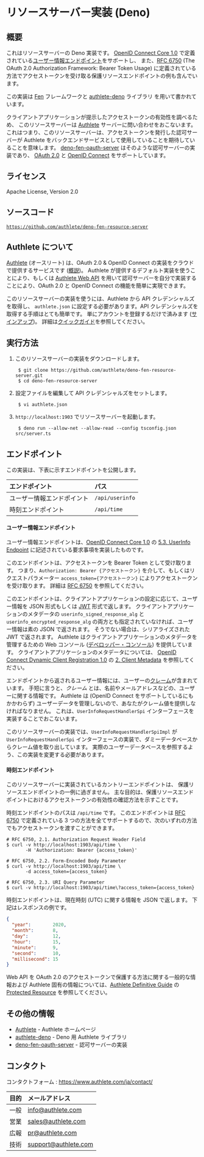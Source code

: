 リソースサーバー実装 (Deno)
======================

概要
--------

これはリソースサーバーの Deno 実装です。 [OpenID Connect Core 1.0][OIDCCore]
で定義されている[ユーザー情報エンドポイント][UserInfoEndpoint]をサポートし、
また、[RFC 6750][RFC6750] (The OAuth 2.0 Authorization Framework: Bearer Token Usage)
に定義されている方法でアクセストークンを受け取る保護リソースエンドポイントの例も含んでいます。

この実装は [Fen][Fen] フレームワークと [authlete-deno][AuthleteDeno] ライブラリ
を用いて書かれています。

クライアントアプリケーションが提示したアクセストークンの有効性を調べるため、
このリソースサーバーは [Authlete][Authlete] サーバーに問い合わせをおこないます。
これはつまり、このリソースサーバーは、アクセストークンを発行した認可サーバーが
Authlete をバックエンドサービスとして使用していることを期待していることを意味します。
[deno-fen-oauth-server][DenoFenOAuthServer] はそのような認可サーバーの実装であり、
[OAuth 2.0][RFC6749] と [OpenID Connect][OIDC] をサポートしています。

ライセンス
---------

  Apache License, Version 2.0

ソースコード
-----------

  <code>https://github.com/authlete/deno-fen-resource-server</code>

Authlete について
-----------------

[Authlete][Authlete] (オースリート) は、OAuth 2.0 & OpenID Connect
の実装をクラウドで提供するサービスです ([概説][AuthleteOverview])。 Authlete
が提供するデフォルト実装を使うことにより、もしくは [Authlete Web API][AuthleteAPI]
を用いて認可サーバーを自分で実装することにより、OAuth 2.0 と OpenID Connect
の機能を簡単に実現できます。

このリソースサーバーの実装を使うには、Authlete から API クレデンシャルズを取得し、
`authlete.json` に設定する必要があります。API クレデンシャルズを取得する手順はとても簡単です。
単にアカウントを登録するだけで済みます ([サインアップ][AuthleteSignUp])。
詳細は[クイックガイド][AuthleteGettingStarted]を参照してください。

実行方法
----------

1. このリソースサーバーの実装をダウンロードします。

        $ git clone https://github.com/authlete/deno-fen-resource-server.git
        $ cd deno-fen-resource-server

2. 設定ファイルを編集して API クレデンシャルズをセットします。

        $ vi authlete.json

3. `http://localhost:1903` でリソースサーバーを起動します。

        $ deno run --allow-net --allow-read --config tsconfig.json src/server.ts

エンドポイント
--------------

この実装は、下表に示すエンドポイントを公開します。

| エンドポイント             | パス            |
|:---------------------------|:----------------|
| ユーザー情報エンドポイント | `/api/userinfo` |
| 時刻エンドポイント         | `/api/time`     |

#### ユーザー情報エンドポイント

ユーザー情報エンドポイントは、[OpenID Connect Core 1.0][OIDCCore] の
[5.3. UserInfo Endpoint][UserInfoEndpoint] に記述されている要求事項を実装したものです。

このエンドポイントは、アクセストークンを Bearer Token として受け取ります。
つまり、`Authorization: Bearer {アクセストークン}` を介して、もしくはリクエストパラメーター
`access_token={アクセストークン}` によりアクセストークンを受け取ります。
詳細は [RFC 6750][RFC6750] を参照してください。

このエンドポイントは、クライアントアプリケーションの設定に応じて、ユーザー情報を
JSON 形式もしくは [JWT][RFC7519] 形式で返します。 クライアントアプリケーションのメタデータの
`userinfo_signed_response_alg` と `userinfo_encrypted_response_alg`
の両方とも指定されていなければ、ユーザー情報は素の JSON で返されます。
そうでない場合は、シリアライズされた JWT で返されます。 Authlete
はクライアントアプリケーションのメタデータを管理するための Web コンソール
([デベロッパー・コンソール][DeveloperConsole]) を提供しています。
クライアントアプリケーションのメタデータについては、
[OpenID Connect Dynamic Client Registration 1.0][DCR] の
[2. Client Metadata][ClientMetadata] を参照してください。

エンドポイントから返されるユーザー情報には、ユーザーの[クレーム][Claims]が含まれています。
手短に言うと、_クレーム_ とは、名前やメールアドレスなどの、ユーザーに関する情報です。
Authlete は (OpenID Connect をサポートしているにもかかわらず)
ユーザーデータを管理しないので、あなたがクレーム値を提供しなければなりません。
これは、`UserInfoRequestHandlerSpi` インターフェースを実装することでおこないます。

このリソースサーバーの実装では、`UserInfoRequestHandlerSpiImpl` が `UserInfoRequestHandlerSpi`
インターフェースの実装で、ダミーデータベースからクレーム値を取り出しています。
実際のユーザーデータベースを参照するよう、この実装を変更する必要があります。

#### 時刻エンドポイント

このリソースサーバーに実装されているカントリーエンドポイントは、
保護リソースエンドポイントの一例に過ぎません。
主な目的は、保護リソースエンドポイントにおけるアクセストークンの有効性の確認方法を示すことです。

時刻エンドポイントのパスは `/api/time` です。
このエンドポイントは [RFC 6750][RFC6750] で定義されている
3 つの方法を全てサポートするので、次のいずれの方法でもアクセストークンを渡すことができます。

```
# RFC 6750, 2.1. Authorization Request Header Field
$ curl -v http://localhost:1903/api/time \
       -H 'Authorization: Bearer {access_token}'
```

```
# RFC 6750, 2.2. Form-Encoded Body Parameter
$ curl -v http://localhost:1903/api/time \
       -d access_token={access_token}
```

```
# RFC 6750, 2.3. URI Query Parameter
$ curl -v http://localhost:1903/api/time\?access_token={access_token}
```

時刻エンドポイントは、現在時刻 (UTC) に関する情報を JSON で返します。
下記はレスポンスの例です。

```json
{
  "year":        2020,
  "month":       8,
  "day":         12,
  "hour":        15,
  "minute":      9,
  "second":      10,
  "millisecond": 15
}
```

Web API を OAuth 2.0 のアクセストークンで保護する方法に関する一般的な情報および
Authlete 固有の情報については、[Authlete Definitive Guide][AuthleteDefinitiveGuide] の
[Protected Resource][ProtectedResource] を参照してください。

その他の情報
------------

- [Authlete][Authlete] - Authlete ホームページ
- [authlete-deno][AuthleteDeno] - Deno 用 Authlete ライブラリ
- [deno-fen-oauth-server][DenoFenOAuthServer] - 認可サーバーの実装

コンタクト
----------

コンタクトフォーム : https://www.authlete.com/ja/contact/

| 目的 | メールアドレス       |
|:-----|:---------------------|
| 一般 | info@authlete.com    |
| 営業 | sales@authlete.com   |
| 広報 | pr@authlete.com      |
| 技術 | support@authlete.com |

[Authlete]:                https://www.authlete.com/
[AuthleteAPI]:             https://docs.authlete.com/
[AuthleteGettingStarted]:  https://www.authlete.com/developers/getting_started/
[AuthleteOverview]:        https://www.authlete.com/developers/overview/
[AuthleteDefinitiveGuide]: https://www.authlete.com/documents/definitive_guide
[AuthleteDeno]:            https://github.com/authlete/authlete-deno
[AuthleteSignUp]:          https://so.authlete.com/accounts/signup
[Claims]:                  https://openid.net/specs/openid-connect-core-1_0.html#Claims
[ClientMetadata]:          https://openid.net/specs/openid-connect-registration-1_0.html#ClientMetadata
[DCR]:                     https://openid.net/specs/openid-connect-registration-1_0.html
[DenoFenOAuthServer]:      https://github.com/authlete/deno-fen-oauth-server/
[DeveloperConsole]:        https://www.authlete.com/developers/cd_console/
[Fen]:                     https://github.com/fen-land/deno-fen
[OIDC]:                    https://openid.net/connect/
[OIDCCore]:                https://openid.net/specs/openid-connect-core-1_0.html
[ProtectedResource]:       https://www.authlete.com/documents/definitive_guide/protected_resource
[RFC6749]:                 https://tools.ietf.org/html/rfc6749
[RFC6750]:                 https://tools.ietf.org/html/rfc6750
[RFC7519]:                 https://tools.ietf.org/html/rfc7519
[UserInfoEndpoint]:        https://openid.net/specs/openid-connect-core-1_0.html#UserInfo